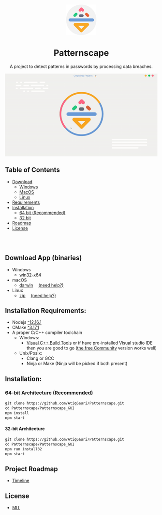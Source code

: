 <!-- PROJECT LOGO -->
<br />
<p align="center">
  <img src="Patternscape_GUI/source/assets/icons/app-icon.svg" alt="Logo" width="100" height="100">
  <h1 align="center">Patternscape</h1>
  <p align="center">
    A project to detect patterns in passwords by processing data breaches.
  </p>
</p>
<img src="screenshot.gif">      

<!-- TABLE OF CONTENTS -->
## Table of Contents
* [Download](#download)
  * [Windows](#download)
  * [MacOS](#download)
  * [Linux](#download)
* [Requirements](#requirements)
* [Installation](#installation)
  * [64 bit (Recommended)](#64bit)
  * [32 bit](#32bit)
* [Roadmap](#roadmap)
* [License](#license)
</br>
</br>


## Download App (binaries) <i id="download"></i>
  * Windows
    * [win32-x64](https://github.com/AtiqGauri/Patternscape/releases/latest/download/Patternscape-win32-x64.zip)
  * macOS
    * [darwin](https://github.com/AtiqGauri/Patternscape/releases/latest/download/Patternscape-darwin-x64.zip)     &emsp;[(need help?)](https://paper.dropbox.com/doc/App-Installation-Instructions--A4uRaRHGJG0vbUEDZdzfkrzmAg-Bhc188dViyiLTGI4BTqom#:uid=694129237904688615603558&h2=macOS)
  * Linux
    * [zip](https://github.com/AtiqGauri/Patternscape/releases/latest/download/Patternscape-linux-x64.zip)         &emsp;[(need help?)](https://paper.dropbox.com/doc/App-Installation-Instructions--A4uRaRHGJG0vbUEDZdzfkrzmAg-Bhc188dViyiLTGI4BTqom#:uid=999266699401838158655202&h2=Linux)
    

## Installation Requirements: <i id="requirements"></i> 
* Nodejs [^12.16.1](https://nodejs.org/en/)
* CMake [^3.17.1](https://cmake.org/download/)
* A proper C/C++ compiler toolchain
  * Windows:
    * [Visual C++ Build Tools](https://visualstudio.microsoft.com/visual-cpp-build-tools/) or if have pre-installed Visual studio IDE then you are good to go ([the free Community](https://visualstudio.microsoft.com/vs/community/) version works well)
  * Unix/Posix:
    * Clang or GCC
    * Ninja or Make (Ninja will be picked if both present)

## Installation: <i id="installation"></i>
### 64-bit Architecture (Recommended) <i id="64bit"></i>
```
git clone https://github.com/AtiqGauri/Patternscape.git
cd Patternscape/Patternscape_GUI
npm install
npm start
```
#### 32-bit Architecture <i id="32bit"></i>
```
git clone https://github.com/AtiqGauri/Patternscape.git
cd Patternscape/Patternscape_GUI
npm run install32
npm start
```
    
## Project Roadmap <i id="roadmap"></i>
  * [Timeline](https://paper.dropbox.com/doc/Projects-Timeline--AzP0A3Y1v5yEfAw5e8cNhcApAg-BoYhgTkFCHQ91an0uF9eg)


## License <i id="license"></i>
  * [MIT](https://github.com/AtiqGauri/Patternscape/blob/master/LICENSE)
